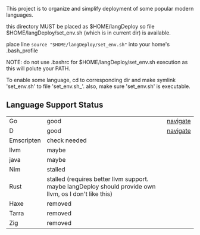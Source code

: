 
This project is to organize and simplify deployment of some popular
modern languages.

this directory MUST be placed as $HOME/langDeploy so file
$HOME/langDeploy/set_env.sh (which is in current dir) is available.

place line `source "$HOME/langDeploy/set_env.sh"` into your home's
.bash_profile

NOTE: do not use .bashrc for $HOME/langDeploy/set_env.sh execution as
this will polute your PATH.

To enable some language, cd to corresponding dir and make symlink
'set_env.sh' to file 'set_env.sh_'. also, make sure 'set_env.sh' is
executable.


## Language Support Status

<table>
<tr>
    <td>Go</td><td>good</td><td><a href="./go">navigate</a></td>
</tr>
<tr>
    <td>D</td><td>good</td><td><a href="./d">navigate</a></td>
</tr>
<tr>
    <td>Emscripten</td><td>check needed</td><td></td>
</tr>

<tr>
    <td>llvm</td><td>maybe</td><td></td>
</tr>
<tr>
    <td>java</td><td>maybe</td><td></td>
</tr>

<tr>
    <td>Nim</td><td>stalled</td><td></td>
</tr>
<tr>
    <td>Rust</td><td>stalled (requires better llvm support. maybe langDeploy should provide own llvm, os I don't like this)</td><td></td>
</tr>

<tr>
    <td>Haxe</td><td>removed</td><td></td>
</tr>
<tr>
    <td>Tarra</td><td>removed</td><td></td>
</tr>
<tr>
    <td>Zig</td><td>removed</td><td></td>
</tr>
</table>
